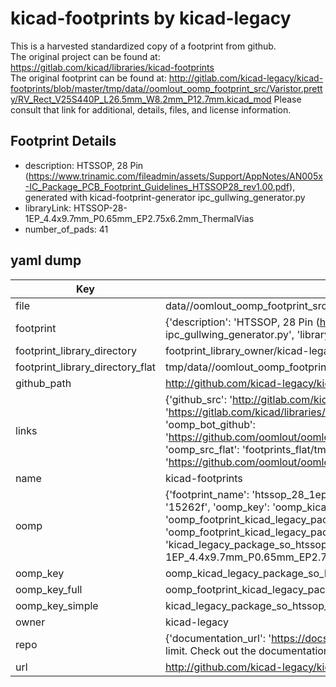 # kicad-footprints by kicad-legacy  
This is a harvested standardized copy of a footprint from github.  
The original project can be found at:  
https://gitlab.com/kicad/libraries/kicad-footprints  
The original footprint can be found at:
http://gitlab.com/kicad-legacy/kicad-footprints/blob/master/tmp/data//oomlout_oomp_footprint_src/Varistor.pretty/RV_Rect_V25S440P_L26.5mm_W8.2mm_P12.7mm.kicad_mod
Please consult that link for additional, details, files, and license information.  
## Footprint Details
* description: HTSSOP, 28 Pin (https://www.trinamic.com/fileadmin/assets/Support/AppNotes/AN005x-IC_Package_PCB_Footprint_Guidelines_HTSSOP28_rev1.00.pdf), generated with kicad-footprint-generator ipc_gullwing_generator.py  
* libraryLink: HTSSOP-28-1EP_4.4x9.7mm_P0.65mm_EP2.75x6.2mm_ThermalVias  
* number_of_pads: 41  
## yaml dump  
| Key | Value |  
| --- | --- |  
| file | data//oomlout_oomp_footprint_src/kicad-footprints/Package_SO.pretty/HTSSOP-28-1EP_4.4x9.7mm_P0.65mm_EP2.75x6.2mm_ThermalVias.kicad_mod |  
| footprint | {'description': 'HTSSOP, 28 Pin (https://www.trinamic.com/fileadmin/assets/Support/AppNotes/AN005x-IC_Package_PCB_Footprint_Guidelines_HTSSOP28_rev1.00.pdf), generated with kicad-footprint-generator ipc_gullwing_generator.py', 'libraryLink': 'HTSSOP-28-1EP_4.4x9.7mm_P0.65mm_EP2.75x6.2mm_ThermalVias', 'number_of_pads': 41} |  
| footprint_library_directory | footprint_library_owner/kicad-legacy_kicad-footprints |  
| footprint_library_directory_flat | tmp/data//oomlout_oomp_footprint_src/footprints_flat/kicad_legacy_package_so_htssop_28_1ep_4_4x9_7mm_p0_65mm_ep2_75x6_2mm_thermalvias/working |  
| github_path | http://github.com/kicad-legacy/kicad-footprints/blob/master/tmp/data//oomlout_oomp_footprint_src/Package_SO.pretty/HTSSOP-28-1EP_4.4x9.7mm_P0.65mm_EP2.75x6.2mm_ThermalVias.kicad_mod |  
| links | {'github_src': 'http://gitlab.com/kicad-legacy/kicad-footprints/blob/master/tmp/data//oomlout_oomp_footprint_src/Varistor.pretty/RV_Rect_V25S440P_L26.5mm_W8.2mm_P12.7mm.kicad_mod', 'github_src_repo': 'https://gitlab.com/kicad/libraries/kicad-footprints', 'oomp_bot': 'tmp/data//oomlout_oomp_footprint_src/footprints/kicad_legacy_package_so_htssop_28_1ep_4_4x9_7mm_p0_65mm_ep2_75x6_2mm_thermalvias/working', 'oomp_bot_github': 'https://github.com/oomlout/oomlout_oomp_footprint_bot/tree/main/tmp/data//oomlout_oomp_footprint_src/footprints/kicad_legacy_package_so_htssop_28_1ep_4_4x9_7mm_p0_65mm_ep2_75x6_2mm_thermalvias/working', 'oomp_src_flat': 'footprints_flat/tmp/data//oomlout_oomp_footprint_src/footprints_flat/kicad_legacy_package_so_htssop_28_1ep_4_4x9_7mm_p0_65mm_ep2_75x6_2mm_thermalvias/working', 'oomp_src_flat_github': 'https://github.com/oomlout/oomlout_oomp_footprint_src/tree/main/tmp/data//oomlout_oomp_footprint_src/footprints_flat/kicad_legacy_package_so_htssop_28_1ep_4_4x9_7mm_p0_65mm_ep2_75x6_2mm_thermalvias/working'} |  
| name | kicad-footprints |  
| oomp | {'footprint_name': 'htssop_28_1ep_4_4x9_7mm_p0_65mm_ep2_75x6_2mm_thermalvias', 'library_name': 'package_so', 'md5': '15262f94a277baa83568119b3b91974c', 'md5_10': '15262f94a2', 'md5_5': '15262', 'md5_6': '15262f', 'oomp_key': 'oomp_kicad_legacy_package_so_htssop_28_1ep_4_4x9_7mm_p0_65mm_ep2_75x6_2mm_thermalvias', 'oomp_key_extra': 'oomp_footprint_kicad_legacy_package_so_htssop_28_1ep_4_4x9_7mm_p0_65mm_ep2_75x6_2mm_thermalvias', 'oomp_key_full': 'oomp_footprint_kicad_legacy_package_so_htssop_28_1ep_4_4x9_7mm_p0_65mm_ep2_75x6_2mm_thermalvias_15262f', 'oomp_key_simple': 'kicad_legacy_package_so_htssop_28_1ep_4_4x9_7mm_p0_65mm_ep2_75x6_2mm_thermalvias', 'original_filename': 'data//oomlout_oomp_footprint_src/kicad-footprints/Package_SO.pretty/HTSSOP-28-1EP_4.4x9.7mm_P0.65mm_EP2.75x6.2mm_ThermalVias.kicad_mod', 'owner_name': 'kicad_legacy'} |  
| oomp_key | oomp_kicad_legacy_package_so_htssop_28_1ep_4_4x9_7mm_p0_65mm_ep2_75x6_2mm_thermalvias |  
| oomp_key_full | oomp_footprint_kicad_legacy_package_so_htssop_28_1ep_4_4x9_7mm_p0_65mm_ep2_75x6_2mm_thermalvias |  
| oomp_key_simple | kicad_legacy_package_so_htssop_28_1ep_4_4x9_7mm_p0_65mm_ep2_75x6_2mm_thermalvias |  
| owner | kicad-legacy |  
| repo | {'documentation_url': 'https://docs.github.com/rest/overview/resources-in-the-rest-api#rate-limiting', 'message': "API rate limit exceeded for 84.66.142.224. (But here's the good news: Authenticated requests get a higher rate limit. Check out the documentation for more details.)"} |  
| url | http://github.com/kicad-legacy/kicad-footprints |  

